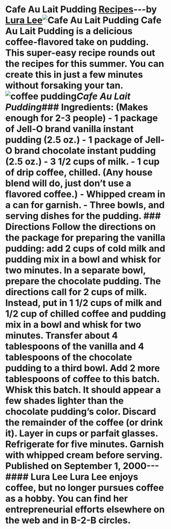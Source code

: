 # Cafe Au Lait Pudding [Recipes](https://ineedcoffee.com/section/coffee-recipes/)---by [Lura Lee](https://ineedcoffee.com/by/lura-lee/)![Cafe Au Lait Pudding](https://ineedcoffee.com/images/posts/cafe-au-lait-pudding/coffee_pudding.jpg) Cafe Au Lait Pudding is a delicious coffee-flavored take on pudding. This super-easy recipe rounds out the recipes for this summer. You can create this in just a few minutes without forsaking your tan.![coffee pudding](https://ineedcoffee.com/assets/coffee_pudding.Aa4a0dpg_Z1oiHk9.webp)_Cafe Au Lait Pudding_### Ingredients: (Makes enough for 2-3 people) - 1 package of Jell-O brand vanilla instant pudding (2.5 oz.) - 1 package of Jell-O brand chocolate instant pudding (2.5 oz.) - 3 1/2 cups of milk. - 1 cup of drip coffee, chilled. (Any house blend will do, just don’t use a flavored coffee.) - Whipped cream in a can for garnish. - Three bowls, and serving dishes for the pudding. ### Directions Follow the directions on the package for preparing the vanilla pudding: add 2 cups of cold milk and pudding mix in a bowl and whisk for two minutes. In a separate bowl, prepare the chocolate pudding. The directions call for 2 cups of milk. Instead, put in 1 1/2 cups of milk and 1/2 cup of chilled coffee and pudding mix in a bowl and whisk for two minutes. Transfer about 4 tablespoons of the vanilla and 4 tablespoons of the chocolate pudding to a third bowl. Add 2 more tablespoons of coffee to this batch. Whisk this batch. It should appear a few shades lighter than the chocolate pudding’s color. Discard the remainder of the coffee (or drink it). Layer in cups or parfait glasses. Refrigerate for five minutes. Garnish with whipped cream before serving. Published on September 1, 2000--- #### Lura Lee Lura Lee enjoys coffee, but no longer pursues coffee as a hobby. You can find her entrepreneurial efforts elsewhere on the web and in B-2-B circles.